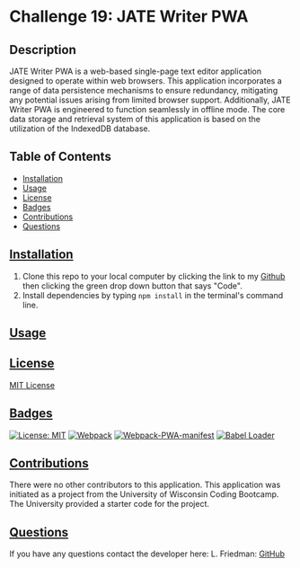 # Challenge 19: JATE Writer PWA

## Description
JATE Writer PWA is a web-based single-page text editor application designed to operate within web browsers. This application incorporates a range of data persistence mechanisms to ensure redundancy, mitigating any potential issues arising from limited browser support. Additionally, JATE Writer PWA is engineered to function seamlessly in offline mode. The core data storage and retrieval system of this application is based on the utilization of the IndexedDB database.

  ## Table of Contents
  * [Installation](#installation)
  * [Usage](#usage)
  * [License](#license)
  * [Badges](#badges)
  * [Contributions](#contributions)
  * [Questions](#questions)

## [Installation](#Table-of-Contents)
1. Clone this repo to your local computer by clicking the link to my [Github](https://github.com/lizf57/jate-writer-pwa) then clicking the green drop down button that says "Code".
2. Install dependencies by typing `npm install` in the terminal's command line.


## [Usage](#table-of-contents)



## [License](#table-of-contents)
[MIT License](https://opensource.org/licenses/MIT)


## [Badges](#table-of-contents)
[![License: MIT](https://img.shields.io/badge/MIT_License-orange)](https://opensource.org/licenses/MIT)
[![Webpack](https://img.shields.io/badge/Webpack-blue)](https://webpack.js.org/)
[![Webpack-PWA-manifest](https://img.shields.io/badge/Webpack%20Manifest-red)](https://www.npmjs.com/package/webpack-pwa-manifest)
[![Babel Loader](https://img.shields.io/badge/Babel%20Loader-limegreen)](https://webpack.js.org/loaders/babel-loader/)


## [Contributions](#table-of-contents)
There were no other contributors to this application. This application was initiated as a project from the University of Wisconsin Coding Bootcamp. The University provided a starter code for the project.

## [Questions](#Table-of-Contents)
If you have any questions contact the developer here:
L. Friedman:   [GitHub](https://github.com/lizf57)
